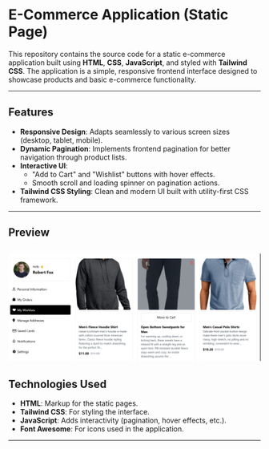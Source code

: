 # E-Commerce Application (Static Page)

This repository contains the source code for a static e-commerce application built using **HTML**, **CSS**, **JavaScript**, and styled with **Tailwind CSS**. The application is a simple, responsive frontend interface designed to showcase products and basic e-commerce functionality.

---

## Features

- **Responsive Design**: Adapts seamlessly to various screen sizes (desktop, tablet, mobile).
- **Dynamic Pagination**: Implements frontend pagination for better navigation through product lists.
- **Interactive UI**: 
  - "Add to Cart" and "Wishlist" buttons with hover effects.
  - Smooth scroll and loading spinner on pagination actions.
- **Tailwind CSS Styling**: Clean and modern UI built with utility-first CSS framework.

---

## Preview

![E-Commerce Preview](image.png)
---

## Technologies Used

- **HTML**: Markup for the static pages.
- **Tailwind CSS**: For styling the interface.
- **JavaScript**: Adds interactivity (pagination, hover effects, etc.).
- **Font Awesome**: For icons used in the application.

---


